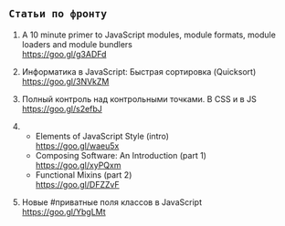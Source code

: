 ## `Статьи по фронту`

1. A 10 minute primer to JavaScript modules, module formats, module loaders and module bundlers<br>
https://goo.gl/g3ADFd

2. Информатика в JavaScript: Быстрая сортировка (Quicksort)<br>
https://goo.gl/3NVkZM

3. Полный контроль над контрольными точками. В CSS и в JS<br>
https://goo.gl/s2efbJ

4.
    - Elements of JavaScript Style (intro)<br>
    https://goo.gl/waeu5x
    - Composing Software: An Introduction (part 1)<br>
    https://goo.gl/xyPQxm
    - Functional Mixins (part 2)<br>
    https://goo.gl/DFZZvF
    
5. Новые #приватные поля классов в JavaScript<br>
    https://goo.gl/YbgLMt